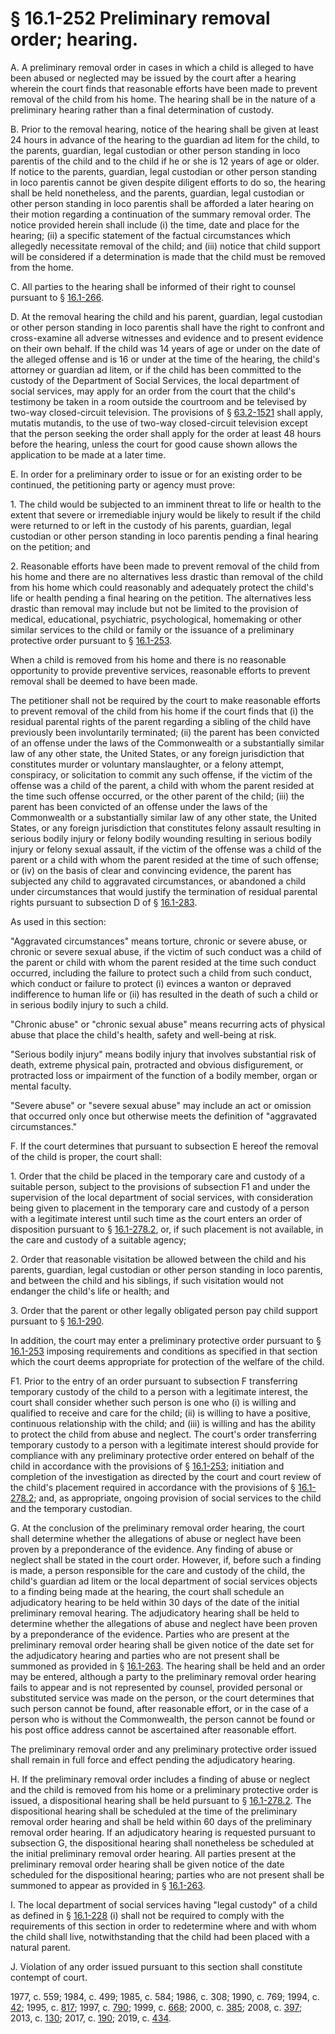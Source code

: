 # § 16.1-252 Preliminary removal order; hearing.

<p>A. A preliminary removal order in cases in which a child is alleged to have been abused or neglected may be issued by the court after a hearing wherein the court finds that reasonable efforts have been made to prevent removal of the child from his home. The hearing shall be in the nature of a preliminary hearing rather than a final determination of custody.</p><p>B. Prior to the removal hearing, notice of the hearing shall be given at least 24 hours in advance of the hearing to the guardian ad litem for the child, to the parents, guardian, legal custodian or other person standing in loco parentis of the child and to the child if he or she is 12 years of age or older. If notice to the parents, guardian, legal custodian or other person standing in loco parentis cannot be given despite diligent efforts to do so, the hearing shall be held nonetheless, and the parents, guardian, legal custodian or other person standing in loco parentis shall be afforded a later hearing on their motion regarding a continuation of the summary removal order. The notice provided herein shall include (i) the time, date and place for the hearing; (ii) a specific statement of the factual circumstances which allegedly necessitate removal of the child; and (iii) notice that child support will be considered if a determination is made that the child must be removed from the home.</p><p>C. All parties to the hearing shall be informed of their right to counsel pursuant to § <a href='/vacode/16.1-266/'>16.1-266</a>.</p><p>D. At the removal hearing the child and his parent, guardian, legal custodian or other person standing in loco parentis shall have the right to confront and cross-examine all adverse witnesses and evidence and to present evidence on their own behalf. If the child was 14 years of age or under on the date of the alleged offense and is 16 or under at the time of the hearing, the child's attorney or guardian ad litem, or if the child has been committed to the custody of the Department of Social Services, the local department of social services, may apply for an order from the court that the child's testimony be taken in a room outside the courtroom and be televised by two-way closed-circuit television. The provisions of § <a href='/vacode/63.2-1521/'>63.2-1521</a> shall apply, mutatis mutandis, to the use of two-way closed-circuit television except that the person seeking the order shall apply for the order at least 48 hours before the hearing, unless the court for good cause shown allows the application to be made at a later time.</p><p>E. In order for a preliminary order to issue or for an existing order to be continued, the petitioning party or agency must prove:</p><p>1. The child would be subjected to an imminent threat to life or health to the extent that severe or irremediable injury would be likely to result if the child were returned to or left in the custody of his parents, guardian, legal custodian or other person standing in loco parentis pending a final hearing on the petition; and</p><p>2. Reasonable efforts have been made to prevent removal of the child from his home and there are no alternatives less drastic than removal of the child from his home which could reasonably and adequately protect the child's life or health pending a final hearing on the petition. The alternatives less drastic than removal may include but not be limited to the provision of medical, educational, psychiatric, psychological, homemaking or other similar services to the child or family or the issuance of a preliminary protective order pursuant to § <a href='/vacode/16.1-253/'>16.1-253</a>.</p><p>When a child is removed from his home and there is no reasonable opportunity to provide preventive services, reasonable efforts to prevent removal shall be deemed to have been made.</p><p>The petitioner shall not be required by the court to make reasonable efforts to prevent removal of the child from his home if the court finds that (i) the residual parental rights of the parent regarding a sibling of the child have previously been involuntarily terminated; (ii) the parent has been convicted of an offense under the laws of the Commonwealth or a substantially similar law of any other state, the United States, or any foreign jurisdiction that constitutes murder or voluntary manslaughter, or a felony attempt, conspiracy, or solicitation to commit any such offense, if the victim of the offense was a child of the parent, a child with whom the parent resided at the time such offense occurred, or the other parent of the child; (iii) the parent has been convicted of an offense under the laws of the Commonwealth or a substantially similar law of any other state, the United States, or any foreign jurisdiction that constitutes felony assault resulting in serious bodily injury or felony bodily wounding resulting in serious bodily injury or felony sexual assault, if the victim of the offense was a child of the parent or a child with whom the parent resided at the time of such offense; or (iv) on the basis of clear and convincing evidence, the parent has subjected any child to aggravated circumstances, or abandoned a child under circumstances that would justify the termination of residual parental rights pursuant to subsection D of § <a href='/vacode/16.1-283/'>16.1-283</a>.</p><p>As used in this section:</p><p>"Aggravated circumstances" means torture, chronic or severe abuse, or chronic or severe sexual abuse, if the victim of such conduct was a child of the parent or child with whom the parent resided at the time such conduct occurred, including the failure to protect such a child from such conduct, which conduct or failure to protect (i) evinces a wanton or depraved indifference to human life or (ii) has resulted in the death of such a child or in serious bodily injury to such a child.</p><p>"Chronic abuse" or "chronic sexual abuse" means recurring acts of physical abuse that place the child's health, safety and well-being at risk.</p><p>"Serious bodily injury" means bodily injury that involves substantial risk of death, extreme physical pain, protracted and obvious disfigurement, or protracted loss or impairment of the function of a bodily member, organ or mental faculty.</p><p>"Severe abuse" or "severe sexual abuse" may include an act or omission that occurred only once but otherwise meets the definition of "aggravated circumstances."</p><p>F. If the court determines that pursuant to subsection E hereof the removal of the child is proper, the court shall:</p><p>1. Order that the child be placed in the temporary care and custody of a suitable person, subject to the provisions of subsection F1 and under the supervision of the local department of social services, with consideration being given to placement in the temporary care and custody of a person with a legitimate interest until such time as the court enters an order of disposition pursuant to § <a href='/vacode/16.1-278.2/'>16.1-278.2</a>, or, if such placement is not available, in the care and custody of a suitable agency;</p><p>2. Order that reasonable visitation be allowed between the child and his parents, guardian, legal custodian or other person standing in loco parentis, and between the child and his siblings, if such visitation would not endanger the child's life or health; and</p><p>3. Order that the parent or other legally obligated person pay child support pursuant to § <a href='/vacode/16.1-290/'>16.1-290</a>.</p><p>In addition, the court may enter a preliminary protective order pursuant to § <a href='/vacode/16.1-253/'>16.1-253</a> imposing requirements and conditions as specified in that section which the court deems appropriate for protection of the welfare of the child.</p><p>F1. Prior to the entry of an order pursuant to subsection F transferring temporary custody of the child to a person with a legitimate interest, the court shall consider whether such person is one who (i) is willing and qualified to receive and care for the child; (ii) is willing to have a positive, continuous relationship with the child; and (iii) is willing and has the ability to protect the child from abuse and neglect. The court's order transferring temporary custody to a person with a legitimate interest should provide for compliance with any preliminary protective order entered on behalf of the child in accordance with the provisions of § <a href='/vacode/16.1-253/'>16.1-253</a>; initiation and completion of the investigation as directed by the court and court review of the child's placement required in accordance with the provisions of § <a href='/vacode/16.1-278.2/'>16.1-278.2</a>; and, as appropriate, ongoing provision of social services to the child and the temporary custodian.</p><p>G. At the conclusion of the preliminary removal order hearing, the court shall determine whether the allegations of abuse or neglect have been proven by a preponderance of the evidence. Any finding of abuse or neglect shall be stated in the court order. However, if, before such a finding is made, a person responsible for the care and custody of the child, the child's guardian ad litem or the local department of social services objects to a finding being made at the hearing, the court shall schedule an adjudicatory hearing to be held within 30 days of the date of the initial preliminary removal hearing. The adjudicatory hearing shall be held to determine whether the allegations of abuse and neglect have been proven by a preponderance of the evidence. Parties who are present at the preliminary removal order hearing shall be given notice of the date set for the adjudicatory hearing and parties who are not present shall be summoned as provided in § <a href='/vacode/16.1-263/'>16.1-263</a>. The hearing shall be held and an order may be entered, although a party to the preliminary removal order hearing fails to appear and is not represented by counsel, provided personal or substituted service was made on the person, or the court determines that such person cannot be found, after reasonable effort, or in the case of a person who is without the Commonwealth, the person cannot be found or his post office address cannot be ascertained after reasonable effort.</p><p>The preliminary removal order and any preliminary protective order issued shall remain in full force and effect pending the adjudicatory hearing.</p><p>H. If the preliminary removal order includes a finding of abuse or neglect and the child is removed from his home or a preliminary protective order is issued, a dispositional hearing shall be held pursuant to § <a href='/vacode/16.1-278.2/'>16.1-278.2</a>. The dispositional hearing shall be scheduled at the time of the preliminary removal order hearing and shall be held within 60 days of the preliminary removal order hearing. If an adjudicatory hearing is requested pursuant to subsection G, the dispositional hearing shall nonetheless be scheduled at the initial preliminary removal order hearing. All parties present at the preliminary removal order hearing shall be given notice of the date scheduled for the dispositional hearing; parties who are not present shall be summoned to appear as provided in § <a href='/vacode/16.1-263/'>16.1-263</a>.</p><p>I. The local department of social services having "legal custody" of a child as defined in § <a href='/vacode/16.1-228/'>16.1-228</a> (i) shall not be required to comply with the requirements of this section in order to redetermine where and with whom the child shall live, notwithstanding that the child had been placed with a natural parent.</p><p>J. Violation of any order issued pursuant to this section shall constitute contempt of court.</p><p>1977, c. 559; 1984, c. 499; 1985, c. 584; 1986, c. 308; 1990, c. 769; 1994, c. <a href='http://lis.virginia.gov/cgi-bin/legp604.exe?941+ful+CHAP0042'>42</a>; 1995, c. <a href='http://lis.virginia.gov/cgi-bin/legp604.exe?951+ful+CHAP0817'>817</a>; 1997, c. <a href='http://lis.virginia.gov/cgi-bin/legp604.exe?971+ful+CHAP0790'>790</a>; 1999, c. <a href='http://lis.virginia.gov/cgi-bin/legp604.exe?991+ful+CHAP0668'>668</a>; 2000, c. <a href='http://lis.virginia.gov/cgi-bin/legp604.exe?001+ful+CHAP0385'>385</a>; 2008, c. <a href='http://lis.virginia.gov/cgi-bin/legp604.exe?081+ful+CHAP0397'>397</a>; 2013, c. <a href='http://lis.virginia.gov/cgi-bin/legp604.exe?131+ful+CHAP0130'>130</a>; 2017, c. <a href='http://lis.virginia.gov/cgi-bin/legp604.exe?171+ful+CHAP0190'>190</a>; 2019, c. <a href='http://lis.virginia.gov/cgi-bin/legp604.exe?191+ful+CHAP0434'>434</a>.</p>